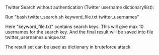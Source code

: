 Twitter Search without authentication (Twitter username dictionary/list):

Run "bash twitter_search.sh keyword_file.txt twitter_usernames"

Here "keyword_file.txt" contains search keys.
This will give max 10 usernames for the search key.
And the final result will be saved into file twitter_usernames.unique.txt

The result set can be used as dictionary in bruteforce attack.
